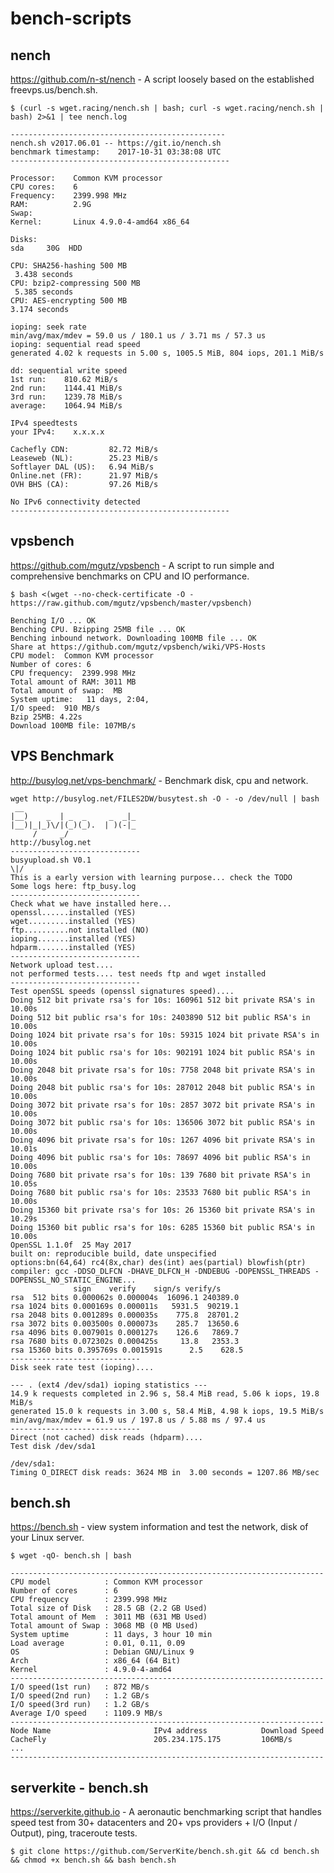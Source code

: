 # bench-scripts

## nench
https://github.com/n-st/nench - A script loosely based on the established freevps.us/bench.sh. 

    $ (curl -s wget.racing/nench.sh | bash; curl -s wget.racing/nench.sh | bash) 2>&1 | tee nench.log  

    ------------------------------------------------
    nench.sh v2017.06.01 -- https://git.io/nench.sh
    benchmark timestamp:    2017-10-31 03:38:08 UTC
    -------------------------------------------------

    Processor:    Common KVM processor
    CPU cores:    6
    Frequency:    2399.998 MHz
    RAM:          2.9G
    Swap:         
    Kernel:       Linux 4.9.0-4-amd64 x86_64

    Disks:
    sda     30G  HDD

    CPU: SHA256-hashing 500 MB
     3.438 seconds
    CPU: bzip2-compressing 500 MB
     5.385 seconds
    CPU: AES-encrypting 500 MB
    3.174 seconds

    ioping: seek rate
    min/avg/max/mdev = 59.0 us / 180.1 us / 3.71 ms / 57.3 us
    ioping: sequential read speed
    generated 4.02 k requests in 5.00 s, 1005.5 MiB, 804 iops, 201.1 MiB/s

    dd: sequential write speed
    1st run:    810.62 MiB/s
    2nd run:    1144.41 MiB/s
    3rd run:    1239.78 MiB/s
    average:    1064.94 MiB/s

    IPv4 speedtests
    your IPv4:    x.x.x.x

    Cachefly CDN:         82.72 MiB/s
    Leaseweb (NL):        25.23 MiB/s
    Softlayer DAL (US):   6.94 MiB/s
    Online.net (FR):      21.97 MiB/s
    OVH BHS (CA):         97.26 MiB/s

    No IPv6 connectivity detected
    -------------------------------------------------
    
## vpsbench
https://github.com/mgutz/vpsbench - A script to run simple and comprehensive benchmarks on CPU and IO performance.

    $ bash <(wget --no-check-certificate -O - https://raw.github.com/mgutz/vpsbench/master/vpsbench)  

    Benching I/O ... OK
    Benching CPU. Bzipping 25MB file ... OK
    Benching inbound network. Downloading 100MB file ... OK
    Share at https://github.com/mgutz/vpsbench/wiki/VPS-Hosts
    CPU model:  Common KVM processor
    Number of cores: 6
    CPU frequency:  2399.998 MHz
    Total amount of RAM: 3011 MB
    Total amount of swap:  MB
    System uptime:   11 days, 2:04,       
    I/O speed:  910 MB/s
    Bzip 25MB: 4.22s
    Download 100MB file: 107MB/s
    
## VPS Benchmark
http://busylog.net/vps-benchmark/ - Benchmark disk, cpu and network.

    wget http://busylog.net/FILES2DW/busytest.sh -O - -o /dev/null | bash
     __                          
    |__)    _  | _  _     _  _|_ 
    |__)|_|_)\/|(_)(_).  | )(-|_ 
         /     _/            
    http://busylog.net           
    -----------------------------
    busyupload.sh V0.1
    \|/
    This is a early version with learning purpose... check the TODO
    Some logs here: ftp_busy.log
    -----------------------------
    Check what we have installed here...
    openssl......installed (YES)
    wget.........installed (YES)
    ftp..........not installed (NO)
    ioping.......installed (YES)
    hdparm.......installed (YES)
    -----------------------------
    Network upload test....
    not performed tests.... test needs ftp and wget installed
    -----------------------------
    Test openSSL speeds (openssl signatures speed)....
    Doing 512 bit private rsa's for 10s: 160961 512 bit private RSA's in 10.00s
    Doing 512 bit public rsa's for 10s: 2403890 512 bit public RSA's in 10.00s
    Doing 1024 bit private rsa's for 10s: 59315 1024 bit private RSA's in 10.00s
    Doing 1024 bit public rsa's for 10s: 902191 1024 bit public RSA's in 10.00s
    Doing 2048 bit private rsa's for 10s: 7758 2048 bit private RSA's in 10.00s
    Doing 2048 bit public rsa's for 10s: 287012 2048 bit public RSA's in 10.00s
    Doing 3072 bit private rsa's for 10s: 2857 3072 bit private RSA's in 10.00s
    Doing 3072 bit public rsa's for 10s: 136506 3072 bit public RSA's in 10.00s
    Doing 4096 bit private rsa's for 10s: 1267 4096 bit private RSA's in 10.01s
    Doing 4096 bit public rsa's for 10s: 78697 4096 bit public RSA's in 10.00s
    Doing 7680 bit private rsa's for 10s: 139 7680 bit private RSA's in 10.05s
    Doing 7680 bit public rsa's for 10s: 23533 7680 bit public RSA's in 10.00s
    Doing 15360 bit private rsa's for 10s: 26 15360 bit private RSA's in 10.29s
    Doing 15360 bit public rsa's for 10s: 6285 15360 bit public RSA's in 10.00s
    OpenSSL 1.1.0f  25 May 2017
    built on: reproducible build, date unspecified
    options:bn(64,64) rc4(8x,char) des(int) aes(partial) blowfish(ptr) 
    compiler: gcc -DDSO_DLFCN -DHAVE_DLFCN_H -DNDEBUG -DOPENSSL_THREADS -DOPENSSL_NO_STATIC_ENGINE...
                  sign    verify    sign/s verify/s
    rsa  512 bits 0.000062s 0.000004s  16096.1 240389.0
    rsa 1024 bits 0.000169s 0.000011s   5931.5  90219.1
    rsa 2048 bits 0.001289s 0.000035s    775.8  28701.2
    rsa 3072 bits 0.003500s 0.000073s    285.7  13650.6
    rsa 4096 bits 0.007901s 0.000127s    126.6   7869.7
    rsa 7680 bits 0.072302s 0.000425s     13.8   2353.3
    rsa 15360 bits 0.395769s 0.001591s      2.5    628.5
    -----------------------------
    Disk seek rate test (ioping)....
    
    --- . (ext4 /dev/sda1) ioping statistics ---
    14.9 k requests completed in 2.96 s, 58.4 MiB read, 5.06 k iops, 19.8 MiB/s
    generated 15.0 k requests in 3.00 s, 58.4 MiB, 4.98 k iops, 19.5 MiB/s
    min/avg/max/mdev = 61.9 us / 197.8 us / 5.88 ms / 97.4 us
    -----------------------------
    Direct (not cached) disk reads (hdparm)....
    Test disk /dev/sda1
    
    /dev/sda1:
    Timing O_DIRECT disk reads: 3624 MB in  3.00 seconds = 1207.86 MB/sec
    
## bench.sh
https://bench.sh - view system information and test the network, disk of your Linux server.

    $ wget -qO- bench.sh | bash
    
    ----------------------------------------------------------------------
    CPU model            : Common KVM processor
    Number of cores      : 6
    CPU frequency        : 2399.998 MHz
    Total size of Disk   : 28.5 GB (2.2 GB Used)
    Total amount of Mem  : 3011 MB (631 MB Used)
    Total amount of Swap : 3068 MB (0 MB Used)
    System uptime        : 11 days, 3 hour 10 min
    Load average         : 0.01, 0.11, 0.09
    OS                   : Debian GNU/Linux 9
    Arch                 : x86_64 (64 Bit)
    Kernel               : 4.9.0-4-amd64
    ----------------------------------------------------------------------
    I/O speed(1st run)   : 872 MB/s
    I/O speed(2nd run)   : 1.2 GB/s
    I/O speed(3rd run)   : 1.2 GB/s
    Average I/O speed    : 1109.9 MB/s
    ----------------------------------------------------------------------
    Node Name                       IPv4 address            Download Speed
    CacheFly                        205.234.175.175         106MB/s       
    ...
    ----------------------------------------------------------------------

## serverkite - bench.sh 
https://serverkite.github.io - A aeronautic benchmarking script that handles speed test from 30+ datacenters and 20+ vps providers + I/O (Input / Output), ping, traceroute tests.

    $ git clone https://github.com/ServerKite/bench.sh.git && cd bench.sh && chmod +x bench.sh && bash bench.sh
